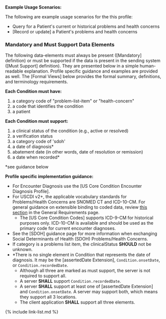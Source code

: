 
**Example Usage Scenarios:**

The following are example usage scenarios for the this profile:

-   Query for a Patient's current or historical problems and health concerns
-   [Record or update] a Patient's problems and health concerns

### Mandatory and Must Support Data Elements


The following data-elements must always be present ([Mandatory] definition) or must be supported if the data is present in the sending system ([Must Support] definition). They are presented below in a simple human-readable explanation.  Profile specific guidance and examples are provided as well.  The [Formal Views] below provides the  formal summary, definitions, and  terminology requirements.  

**Each Condition must have:**

<!-- 1.  a status of the condition* -->
1.  a category code of "problem-list-item" or "health-concern"
1.  a code that identifies the condition
1.  a patient

**Each Condition must support:**

1.  a clinical status of the condition (e.g., active or resolved)
1.  a verification status
1.  a category code of 'sdoh'
1.  a date of diagnosis*
1.  abatement date (in other words, date of resolution or remission)
1.  a date when recorded*

*see guidance below

**Profile specific implementation guidance:**

* For Encounter Diagnosis use the [US Core Condition Encounter Diagnosis Profile].
* For USCDI v2+, the applicable vocabulary standards for Problems/Health Concerns are SNOMED CT and ICD-10-CM.  For general guidance on extensible binding to coded data, review [this section](general-requirements.html#extensible-binding-for-coded-elements) in the General Requirements page.
  - The [US Core Condition Codes] supports ICD-9-CM for historical purposes only. ICD-10-CM is available and should be used as the primary code for current encounter diagnoses.
* See the [SDOH] guidance page for more information when exchanging Social Determinants of Health (SDOH) Problems/Health Concerns.
* If category is a problems list item, the clinicalStatus **SHOULD** not be unknown.
* \*There is no single element in Condition that represents the date of diagnosis. It may be the [assertedDate Extension], `Condition.onsetDate`, or `Condition.recordedDate`.
    * Although all three are marked as must support, the server is not required to support all.
	* A server **SHALL** support `Condition.recordedDate`.
    * A server **SHALL** support at least one of [assertedDate Extension] and `Condition.onsetDate`. A server may support both, which means they support all 3 locations.
    * The client application **SHALL** support all three elements.

{% include link-list.md %}
